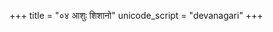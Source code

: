 +++
title = "०४ आशुः शिशानो"
unicode_script = "devanagari"
+++

<div class="js_include" url="../../../../../../saMskAra/mantraH/indraH/Rk/apratiratham/"  newLevelForH1="2" includeTitle="false"> </div>  
